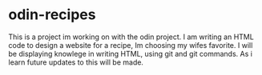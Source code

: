 # odin-recipes
This is a project im working on with the odin project.
I am writing an HTML code to design a website for a recipe, Im choosing my wifes favorite.
I will be displaying knowlege in writing HTML, using git and git commands.
As i learn future updates to this will be made.
